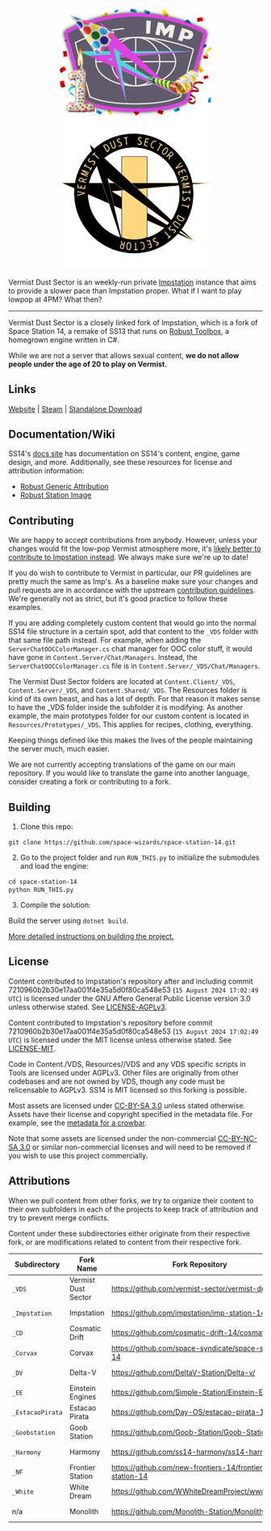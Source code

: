 <p align="center"> <img src = "https://github.com/impstation/imp-station-14/blob/master/Resources/Textures/Logo/logo.png" width ="300" /> <img src = "https://github.com/vermist-sector/vermist-dust/blob/master/Resources/Textures/Logo/logo_badge.png" width ="300" /> </p>

Vermist Dust Sector is an weekly-run private [Impstation](https://github.com/impstation/imp-station-14) instance that aims to provide a slower pace than Impstation proper. What if I want to play lowpop at 4PM? What then?

---

Vermist Dust Sector is a closely linked fork of Impstation, which is a fork of Space Station 14, a remake of SS13 that runs on [Robust Toolbox](https://github.com/space-wizards/RobustToolbox), a homegrown engine written in C#.

While we are not a server that allows sexual content, <b>we do not allow people under the age of 20 to play on Vermist.</b>

## Links
[Website](https://impstation.gay/) | [Steam](https://store.steampowered.com/app/1255460/Space_Station_14/) | [Standalone Download](https://spacestation14.io/about/nightlies/)

## Documentation/Wiki

SS14's [docs site](https://docs.spacestation14.com/) has documentation on SS14's content, engine, game design, and more.
Additionally, see these resources for license and attribution information:
- [Robust Generic Attribution](https://docs.spacestation14.com/en/specifications/robust-generic-attribution.html)
- [Robust Station Image](https://docs.spacestation14.com/en/specifications/robust-station-image.html)

## Contributing

We are happy to accept contributions from anybody. However, unless your changes would fit the low-pop Vermist atmosphere more, it's [likely better to contribute to Impstation instead](https://github.com/impstation/imp-station-14). We always make sure we're up to date!

If you do wish to contribute to Vermist in particular, our PR guidelines are pretty much the same as Imp's. As a baseline make sure your changes and pull requests are in accordance with the upstream [contribution guidelines](https://docs.spacestation14.com/en/general-development/codebase-info/pull-request-guidelines.html). We're generally not as strict, but it's good practice to follow these examples.

If you are adding completely custom content that would go into the normal SS14 file structure in a certain spot, add that content to the `_VDS` folder with that same file path instead. For example, when adding the `ServerChatOOCColorManager.cs` chat manager for OOC color stuff, it would have gone in `Content.Server/Chat/Managers`. Instead, the `ServerChatOOCColorManager.cs` file is in `Content.Server/_VDS/Chat/Managers`.

The Vermist Dust Sector folders are located at `Content.Client/_VDS`, `Content.Server/_VDS`, and `Content.Shared/_VDS`. The Resources folder is kind of its own beast, and has a lot of depth. For that reason it makes sense to have the _VDS folder inside the subfolder it is modifying. As another example, the main prototypes folder for our custom content is located in `Resources/Prototypes/_VDS`. This applies for recipes, clothing, everything.

Keeping things defined like this makes the lives of the people maintaining the server much, much easier.

We are not currently accepting translations of the game on our main repository. If you would like to translate the game into another language, consider creating a fork or contributing to a fork.


## Building

1. Clone this repo:
```shell
git clone https://github.com/space-wizards/space-station-14.git
```
2. Go to the project folder and run `RUN_THIS.py` to initialize the submodules and load the engine:
```shell
cd space-station-14
python RUN_THIS.py
```
3. Compile the solution:

Build the server using `dotnet build`.

[More detailed instructions on building the project.](https://docs.spacestation14.com/en/general-development/setup.html)

## License

Content contributed to Impstation's repository after and including commit 7210960b2b30e17aa001f4e35a5d0f80ca548e53 (`15 August 2024 17:02:49 UTC`) is licensed under the GNU Affero General Public License version 3.0 unless otherwise stated. See [LICENSE-AGPLv3](./LICENSE-AGPLv3.TXT).

Content contributed to Impstation's repository before commit 7210960b2b30e17aa001f4e35a5d0f80ca548e53 (`15 August 2024 17:02:49 UTC`) is licensed under the MIT license unless otherwise stated. See [LICENSE-MIT](./LICENSE-MIT.TXT).

Code in Content./VDS, Resources//VDS and any VDS specific scripts in Tools are licensed under AGPLv3. Other files are originally from other codebases and are not owned by VDS, though any code must be relicensable to AGPLv3. SS14 is MIT licensed so this forking is possible.

Most assets are licensed under [CC-BY-SA 3.0](https://creativecommons.org/licenses/by-sa/3.0/) unless stated otherwise. Assets have their license and copyright specified in the metadata file. For example, see the [metadata for a crowbar](https://github.com/space-wizards/space-station-14/blob/master/Resources/Textures/Objects/Tools/crowbar.rsi/meta.json).

Note that some assets are licensed under the non-commercial [CC-BY-NC-SA 3.0](https://creativecommons.org/licenses/by-nc-sa/3.0/) or similar non-commercial licenses and will need to be removed if you wish to use this project commercially.

## Attributions

When we pull content from other forks, we try to organize their content to their own subfolders in each of the projects to keep track of attribution and try to prevent merge conflicts.

Content under these subdirectories either originate from their respective fork, or are modifications related to content from their respective fork.

| Subdirectory     | Fork Name           | Fork Repository                                         | License  |
|------------------|---------------------|---------------------------------------------------------|----------|
| `_VDS`           | Vermist Dust Sector | https://github.com/vermist-sector/vermist-dust          | AGPL 3.0 |
| `_Impstation`    | Impstation          | https://github.com/impstation/imp-station-14/           | AGPL 3.0 |
| `_CD`            | Cosmatic Drift      | https://github.com/cosmatic-drift-14/cosmatic-drift     | MIT      |
| `_Corvax`        | Corvax              | https://github.com/space-syndicate/space-station-14     | MIT      |
| `_DV`            | Delta-V             | https://github.com/DeltaV-Station/Delta-v/              | AGPL 3.0 |
| `_EE`            | Einstein Engines    | https://github.com/Simple-Station/Einstein-Engines/     | AGPL 3.0 |
| `_EstacaoPirata` | Estacao Pirata      | https://github.com/Day-OS/estacao-pirata-14/            | AGPL 3.0 |
| `_Goobstation`   | Goob Station        | https://github.com/Goob-Station/Goob-Station/           | AGPL 3.0 |
| `_Harmony`       | Harmony             | https://github.com/ss14-harmony/ss14-harmony            | AGPL 3.0 |
| `_NF`            | Frontier Station    | https://github.com/new-frontiers-14/frontier-station-14 | AGPL 3.0 |
| `_White`         | White Dream         | https://github.com/WWhiteDreamProject/wwdpublic/        | AGPL 3.0 |
| n/a              | Monolith            | https://github.com/Monolith-Station/Monolith            | AGPL 3.0 |
